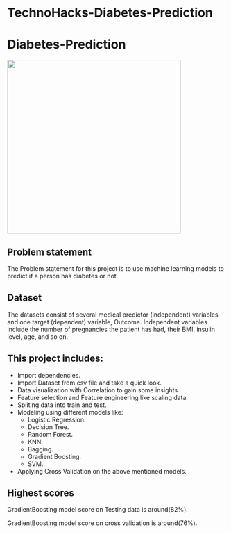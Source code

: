 # TechnoHacks-Diabetes-Prediction
# Diabetes-Prediction
<img src="https://ptsolutions.com/wp-content/uploads/2022/06/Can-Physical-Therapy-Help-with-Diabetes.jpg" width="400">

## Problem statement
The Problem statement for this project is to use machine learning models to predict if a person has diabetes or
not.

## Dataset
The datasets consist of several medical predictor (independent) variables and one target (dependent) variable, Outcome. Independent variables include the number of pregnancies the patient has had, their BMI, insulin level, age, and so on.

## This project includes:
- Import dependencies.
- Import Dataset from csv file and take a quick look.
- Data visualization with Correlation to gain some insights.
- Feature selection and Feature engineering like scaling data.
- Spliting data into train and test. 
- Modeling using different models like:
  - Logistic Regression.
  - Decision Tree.
  - Random Forest.
  - KNN.
  - Bagging.
  - Gradient Boosting.
  - SVM.
- Applying Cross Validation on the above mentioned models. 

## Highest scores
GradientBoosting model score on Testing data is around(82%).

GradientBoosting model score on cross validation is around(76%).
